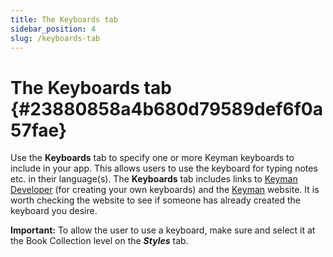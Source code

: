 ```yaml
---
title: The Keyboards tab
sidebar_position: 4
slug: /keyboards-tab
---
```




# The Keyboards tab {#23880858a4b680d79589def6f0a57fae}


Use the **Keyboards** tab to specify one or more Keyman keyboards to include in your app. This allows users to use the keyboard for typing notes etc. in their language(s). The **Keyboards** tab includes links to [Keyman Developer](https://keyman.com/developer) (for creating your own keyboards) and the [Keyman](https://keyman.com/) website. It is worth checking the website to see if someone has already created the keyboard you desire.


**Important:** To allow the user to use a keyboard, make sure and select it at the Book Collection level on the _**Styles**_ tab.

